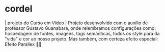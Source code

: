 # cordel
|  projeto do Curso em Vídeo |
Projeto desenvolvido com o auxílio de professor Gustavo Guanabara, onde relembramos configurações como: hospedagem de fontes, imagens, tags semânticas, todos os style para da "vida" e cor ao nosso projeto. Mas também, com certeza efeito especial: Efeito Parallex 🫰🏻
